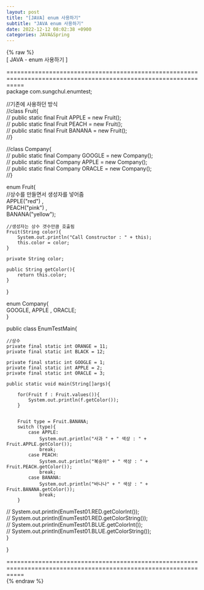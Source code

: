```yaml
---  
layout: post  
title: "[JAVA] enum 사용하기"  
subtitle: "JAVA enum 사용하기"  
date: 2022-12-12 08:02:38 +0900  
categories: JAVA&Spring  
---  
```

{% raw %}  
[ JAVA - enum 사용하기 ]  
  
=================================================================================================================  
package com.sungchul.enumtest;  
  
  
//기존에 사용하던 방식  
//class Fruit{  
//    public static final Fruit APPLE = new Fruit();  
//    public static final Fruit PEACH = new Fruit();  
//    public static final Fruit BANANA = new Fruit();  
//}  
  
//class Company{  
//    public static final Company GOOGLE = new Company();  
//    public static final Company APPLE = new Company();  
//    public static final Company ORACLE = new Company();  
//}  
  
  
enum Fruit{  
    //상수를 만들면서 생성자를 넣어줌  
    APPLE("red") ,  
    PEACH("pink") ,  
    BANANA("yellow");  
  
    //생성자는 상수 갯수만큼 호출됨  
    Fruit(String color){  
        System.out.println("Call Constructor : " + this);  
        this.color = color;  
    }  
  
    private String color;  
  
    public String getColor(){  
        return this.color;  
    }  
  
  
  
  
}  
  
enum Company{  
    GOOGLE, APPLE , ORACLE;  
}  
  
public class EnumTestMain{  
  
    //상수  
    private final static int ORANGE = 11;  
    private final static int BLACK = 12;  
  
    private final static int GOOGLE = 1;  
    private final static int APPLE = 2;  
    private final static int ORACLE = 3;  
  
    public static void main(String[]args){  
  
        for(Fruit f : Fruit.values()){  
            System.out.println(f.getColor());  
        }  
  
  
        Fruit type = Fruit.BANANA;  
        switch (type){  
            case APPLE:  
                System.out.println("사과 " + " 색상 : " + Fruit.APPLE.getColor());  
                break;  
            case PEACH:  
                System.out.println("복숭아" + " 색상 : " + Fruit.PEACH.getColor());  
                break;  
            case BANANA:  
                System.out.println("바나나" + " 색상 : " + Fruit.BANANA.getColor());  
                break;  
        }  
  
  
  
  
//        System.out.println(EnumTest01.RED.getColorInt());  
//        System.out.println(EnumTest01.RED.getColorString());  
//        System.out.println(EnumTest01.BLUE.getColorInt());  
//        System.out.println(EnumTest01.BLUE.getColorString());  
    }  
  
}  
  
  
  
=================================================================================================================  
{% endraw %}